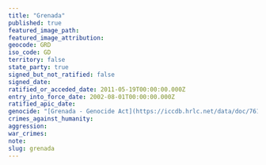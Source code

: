 ```yaml
---
title: "Grenada"
published: true
featured_image_path:
featured_image_attribution:
geocode: GRD
iso_code: GD
territory: false
state_party: true
signed_but_not_ratified: false
signed_date:
ratified_or_acceded_date: 2011-05-19T00:00:00.000Z
entry_into_force_date: 2002-08-01T00:00:00.000Z
ratified_apic_date:
genocide: "[Grenada - Genocide Act](https://iccdb.hrlc.net/data/doc/761/keyword/46/)"
crimes_against_humanity:
aggression:
war_crimes:
note:
slug: grenada
---
```

